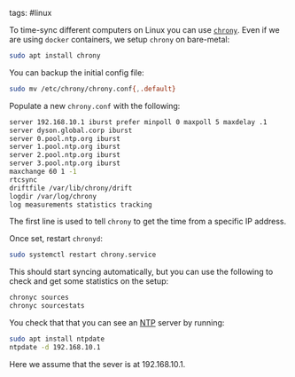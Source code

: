 tags: #linux 

To time-sync different computers on Linux you can use [`chrony`](https://chrony.tuxfamily.org/). Even if we are using `docker` containers, we setup `chrony` on bare-metal:

```bash
sudo apt install chrony
```

You can backup the initial config file:

```bash
sudo mv /etc/chrony/chrony.conf{,.default}
```

Populate a new `chrony.conf` with the following:
```bash
server 192.168.10.1 iburst prefer minpoll 0 maxpoll 5 maxdelay .1
server dyson.global.corp iburst
server 0.pool.ntp.org iburst
server 1.pool.ntp.org iburst
server 2.pool.ntp.org iburst
server 3.pool.ntp.org iburst
maxchange 60 1 -1
rtcsync
driftfile /var/lib/chrony/drift
logdir /var/log/chrony
log measurements statistics tracking
```

The first line is used to tell `chrony` to get the time from a specific IP address.

Once set, restart `chronyd`:

```bash
sudo systemctl restart chrony.service
```

This should start syncing automatically, but you can use the following to check and get some statistics on the setup:

```bash
chronyc sources
chronyc sourcestats
```

You check that that you can see an [NTP](https://en.wikipedia.org/wiki/Network_Time_Protocol) server by running:

```bash
sudo apt install ntpdate
ntpdate -d 192.168.10.1
```
Here we assume that the sever is at 192.168.10.1.